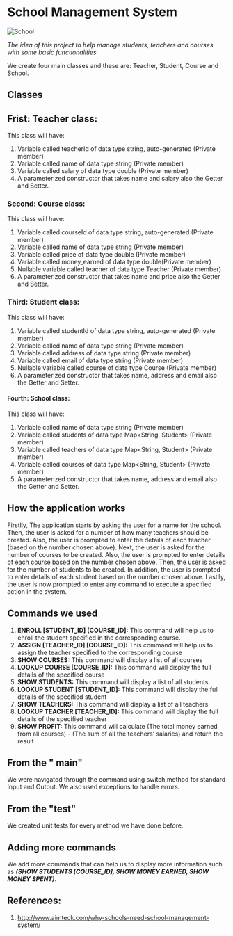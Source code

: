 # School Management System

![School](https://github.com/amalg20/ddd/assets/145042005/ab962401-8cce-4ad8-9887-469ff3f95822)


_The idea of this project to help manage students, teachers and courses with some basic functionalities_

We create four main classes and these are: Teacher, Student, Course and School.

## Classes

## Frist: Teacher class:
This class will have:
1. Variable called teacherId of data type string, auto-generated (Private member)
2. Variable called name of data type string (Private member)
3. Variable called salary of data type double (Private member)
4. A parameterized constructor that takes name and salary also the Getter and Setter.

### Second: Course class:
This class will have:
1. Variable called courseId of data type string, auto-generated (Private member)
2. Variable called name of data type string (Private member)
3. Variable called price of data type double (Private member)
4. Variable called money_earned of data type double(Private member)
5. Nullable variable called teacher of data type Teacher (Private member)
6. A parameterized constructor that takes name and price also the Getter and Setter.

### Third: Student class:
This class will have:
1. Variable called studentId of data type string, auto-generated (Private member)
2. Variable called name of data type string (Private member)
3. Variable called address of data type string (Private member)
4. Variable called email of data type string (Private member)
5. Nullable variable called course of data type Course (Private member)
6. A parameterized constructor that takes name, address and email also the Getter and Setter.

#### Fourth: School class:
This class will have:
1. Variable called name of data type string (Private member)
2. Variable called students of data type Map<String, Student> (Private member)
3. Variable called teachers of data type Map<String, Student> (Private member)
4. Variable called courses of data type Map<String, Student> (Private member)
5. A parameterized constructor that takes name, address and email also the Getter and Setter.

## How the application works
Firstlly, The application starts by asking the user for a name for the school. Then, the user is asked for a number of how many teachers should be created. Also, the user is prompted to enter the details of each teacher (based on the number chosen above). Next, the user is asked for the number of courses to be created. Also, the user is prompted to enter details of each course based on the number chosen above. Then, the user is asked for the number of students to be created. In addition, the user is prompted to enter details of each student based on the number chosen above. Lastlly, the user is now prompted to enter any command to execute a specified action in the system.

## Commands we used 
1. **ENROLL [STUDENT_ID] [COURSE_ID]:** This command will help us to enroll the student specified in the corresponding course.
2. **ASSIGN [TEACHER_ID] [COURSE_ID]:** This command will help us to assign the teacher specified to the corresponding course
3. **SHOW COURSES:** This command will display a list of all courses
4. **LOOKUP COURSE [COURSE_ID]:** This command will display the full details of the specified course
5. **SHOW STUDENTS:** This command will display a list of all students
6. **LOOKUP STUDENT [STUDENT_ID]:** This command will display the full details of the specified student
7. **SHOW TEACHERS:** This command will display a list of all teachers
8. **LOOKUP TEACHER [TEACHER_ID]:** This command will display the full details of the specified teacher
9. **SHOW PROFIT:** This command will calculate (The total money earned from all courses) - (The sum of all the teachers’ salaries) and return the result

## From the " main"  
We were navigated through the command using switch method for standard Input and Output.
We also used exceptions to handle errors.

## From the "test"
We created unit tests for every method we have done before.

## Adding more commands
We add more commands that can help us to display more information such as ***(SHOW STUDENTS [COURSE_ID], SHOW MONEY EARNED, SHOW MONEY SPENT)***.

## References:
1. http://www.aimteck.com/why-schools-need-school-management-system/
   






